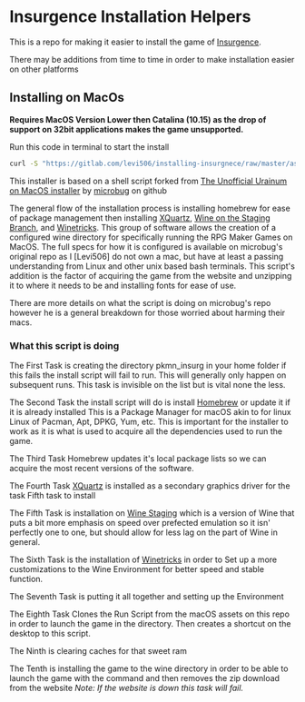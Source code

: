 # Insurgence Installation Helpers

This is a repo for making it easier to install the game of [Insurgence](https://p-insurgence.com). 

There may be additions from time to time in order to make installation easier on other platforms

## Installing on MacOs
**Requires MacOS Version Lower then Catalina (10.15) as the drop of support on 32bit applications makes the game unsupported.**

Run this code in terminal to start the install
```sh
curl -S "https://gitlab.com/levi506/installing-insurgnece/raw/master/assets/macOS/install.sh" | bash
```

This installer is based on a shell script forked from [The Unofficial Urainum on MacOS installer](https://github.com/microbug/pokemon-uranium-on-macos) by [microbug](https://github.com/microbug) on github

The general flow of the installation process is installing homebrew for ease of package management then installing [XQuartz](https://www.xquartz.org), [Wine on the Staging Branch](https://www.winehq.org), and [Winetricks](https://github.com/Winetricks/winetricks). This group of software allows the creation of a configured wine directory for specifically running the RPG Maker Games on MacOS. The full specs for how it is configured is available on microbug's original repo as I \[Levi506\] do not own a mac, but have at least a passing understanding from Linux and other unix based bash terminals. This script's addition is the factor of acquiring the game from the website and unzipping it to where it needs to be and installing fonts for ease of use.

There are more details on what the script is doing on microbug's repo however he is a general breakdown for those worried about harming their macs.



### What this script is doing
The First Task is creating the directory pkmn_insurg in your home folder if this fails the install script will fail to run. This will generally only happen on subsequent runs.
    This task is invisible on the list but is vital none the less.

The Second Task the install script will do is install [Homebrew](https://brew.sh) or update it if it is already installed
    This is a Package Manager for macOS akin to for linux Linux of Pacman, Apt, DPKG, Yum, etc. This is important for the installer to work as it is what is used to acquire all the dependencies used to run the game.

The Third Task Homebrew updates it's local package lists so we can acquire the most recent versions of the software.

The Fourth Task [XQuartz](https://www.xquartz.org) is installed as a secondary graphics driver for the task Fifth task to install

The Fifth Task is installation on [Wine Staging](https://wiki.winehq.org/Wine-Staging) which is a version of Wine that puts a bit more emphasis on speed over prefected emulation so it isn' perfectly one to one, but should allow for less lag on the part of Wine in general.

The Sixth Task is the installation of [Winetricks](https://github.com/Winetricks/winetricks) in order to Set up a more customizations to the Wine Environment for better speed and stable function.

The Seventh Task is putting it all together and setting up the Environment

The Eighth Task Clones the Run Script from the macOS assets on this repo in order to launch the game in the directory. Then creates a shortcut on the desktop to this script.

The Ninth is clearing caches for that sweet ram 

The Tenth is installing the game to the wine directory in order to be able to launch the game with the command and then removes the zip download from the website
    *Note: If the website is down this task will fail.*

